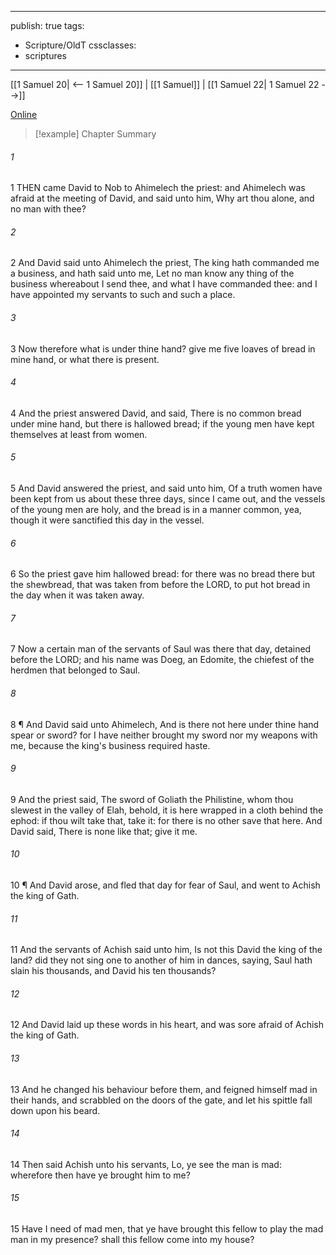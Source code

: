 

---
publish: true
tags:
  - Scripture/OldT
cssclasses:
  - scriptures
---
[[1 Samuel 20| <-- 1 Samuel 20]] | [[1 Samuel]] | [[1 Samuel 22| 1 Samuel 22 -->]]

[Online](https://churchofjesuschrist.org/study/scriptures/ot/1-sam/21?lang=eng)

>[!example] Chapter Summary
>
###### 1
1 THEN came David to Nob to Ahimelech the priest: and Ahimelech was afraid at the meeting of David, and said unto him, Why art thou alone, and no man with thee?
###### 2
2 And David said unto Ahimelech the priest, The king hath commanded me a business, and hath said unto me, Let no man know any thing of the business whereabout I send thee, and what I have commanded thee: and I have appointed my servants to such and such a place.
###### 3
3 Now therefore what is under thine hand?  give me five loaves of bread in mine hand, or what there is present.
###### 4
4 And the priest answered David, and said, There is no common bread under mine hand, but there is hallowed bread; if the young men have kept themselves at least from women.
###### 5
5 And David answered the priest, and said unto him, Of a truth women have been kept from us about these three days, since I came out, and the vessels of the young men are holy, and the bread is in a manner common, yea, though it were sanctified this day in the vessel.
###### 6
6 So the priest gave him hallowed bread: for there was no bread there but the shewbread, that was taken from before the LORD, to put hot bread in the day when it was taken away.
###### 7
7 Now a certain man of the servants of Saul was there that day, detained before the LORD; and his name was Doeg, an Edomite, the chiefest of the herdmen that belonged to Saul.
###### 8
8 ¶ And David said unto Ahimelech, And is there not here under thine hand spear or sword?  for I have neither brought my sword nor my weapons with me, because the king's business required haste.
###### 9
9 And the priest said, The sword of Goliath the Philistine, whom thou slewest in the valley of Elah, behold, it is here wrapped in a cloth behind the ephod: if thou wilt take that, take it: for there is no other save that here.  And David said, There is none like that; give it me.
###### 10
10 ¶ And David arose, and fled that day for fear of Saul, and went to Achish the king of Gath.
###### 11
11 And the servants of Achish said unto him, Is not this David the king of the land?  did they not sing one to another of him in dances, saying, Saul hath slain his thousands, and David his ten thousands?
###### 12
12 And David laid up these words in his heart, and was sore afraid of Achish the king of Gath.
###### 13
13 And he changed his behaviour before them, and feigned himself mad in their hands, and scrabbled on the doors of the gate, and let his spittle fall down upon his beard.
###### 14
14 Then said Achish unto his servants, Lo, ye see the man is mad: wherefore then have ye brought him to me?
###### 15
15 Have I need of mad men, that ye have brought this fellow to play the mad man in my presence?  shall this fellow come into my house?



